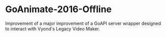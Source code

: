 # GoAnimate-2016-Offline
 Improvement of a major improvement of a GoAPI server wrapper designed to interact with Vyond's Legacy Video Maker.
